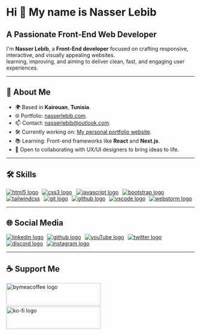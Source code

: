 <h1>Hi 👋 My name is Nasser Lebib</h1>
<h2>A Passionate Front-End Web Developer</h2>
<p>I'm <strong>Nasser Lebib</strong>, a <strong>Front-End developer</strong> focused on crafting responsive, interactive, and visually appealing websites.<br>learning, improving, and aiming to deliver clean, fast, and engaging user experiences.</p>
<hr>
<h2>📄 About Me</h2>
<ul>
    <li>🌍 Based in <strong>Kairouan</strong>, <strong>Tunisia</strong>.</li>
    <li>🌐 Portfolio: <a href="https://nasserlebib.com" target="_blank">nasserlebib.com</a>.</li>
    <li>📫 Contact: <a href="mailto:nasserlebib@outlook.com" target="_blank">nasserlebib@outlook.com</a>.</li>
    <li>🛠️ Currently working on: <a href="https://nasserlebib.com" target="_blank">My personal portfolio website</a>.</li>
    <li>📚 Learning: Front-end frameworks like <strong>React</strong> and <strong>Next.js</strong>.</li>
    <li>🤝 Open to collaborating with UX/UI designers to bring ideas to life.</li>
</ul>
<hr>
<h2>🛠 Skills</h2>
<div>
    <a href="https://developer.mozilla.org/en-US/docs/Web/HTML" target="_blank"><img src="https://skillicons.dev/icons?i=html" alt="html5 logo" /></a>
    <img width="2">
    <a href="https://developer.mozilla.org/en-US/docs/Web/CSS" target="_blank"><img src="https://skillicons.dev/icons?i=css" alt="css3 logo" /></a>        <img width="4">
    <a href="https://developer.mozilla.org/en-US/docs/Web/JavaScript" target="_blank"><img src="https://skillicons.dev/icons?i=js" alt="javascript logo" /></a>
    <img width="2">
    <a href="https://getbootstrap.com" target="_blank"><img src="https://skillicons.dev/icons?i=bootstrap" alt="bootstrap logo"/></a>
    <img width="2">
    <a href="https://tailwindcss.com" target="_blank"><img src="https://skillicons.dev/icons?i=tailwindcss" alt="tailwindcss"/></a>
    <img width="2">
    <a href="https://git-scm.com" target="_blank"><img src="https://skillicons.dev/icons?i=git" alt="git logo" /></a>
    <img width="2">
    <a href="https://github.com" target="_blank"><img src="https://skillicons.dev/icons?i=github" alt="github logo" /></a>
    <img width="2">
    <a href="https://code.visualstudio.com" target="_blank"><img src="https://skillicons.dev/icons?i=vscode" alt="vscode logo" /></a>
    <img width="2">
    <a href="https://www.jetbrains.com/webstorm"><img src="https://skillicons.dev/icons?i=webstorm" alt="webstorm logo" /></a>
</div>
<hr>
<h2>🌐 Social Media</h2>
<div>
    <a href="https://linkedin.com/in/lebibnasser" target="_blank"><img src="https://skillicons.dev/icons?i=linkedin" alt="linkedin logo"/></a>
    <img width="2">
    <a href="https://github.com/lebibnasser" target="_blank"><img src="https://skillicons.dev/icons?i=github" alt="github logo"/></a>
    <img width="2">
    <a href="https://youtube.com/@lebibnasser" target="_blank"><img src="https://skillicons.dev/icons?i=youtube" alt="youTube logo"/></a>
    <img width="2">
    <a href="https://x.com/lebibnasser" target="_blank"><img src="https://skillicons.dev/icons?i=twitter" alt="twitter logo"/></a>
    <img width="2">
    <a href="https://discord.gg/38q3tVq5wd" target="_blank"><img src="https://skillicons.dev/icons?i=discord" alt="discord logo" /></a>
    <img width="2">
    <a href="https://instagram.com/lebibnasser" target="_blank"><img src="https://skillicons.dev/icons?i=instagram" alt="instagram logo" /></a>
</div>
<hr>
<h2>☕ Support Me</h3>
<div>
    <a href="https://buymeacoffee.com/lebibnasser" target="_blank"><img src="https://cdn.buymeacoffee.com/buttons/v2/default-yellow.png" height="60" width="252" alt="bymeacoffee logo"/></a>
    <img width="16"><img>
    <a href="https://ko-fi.com/lebibnasser" target="_blank"><img src="https://storage.ko-fi.com/cdn/kofi3.png?v=3" height="60" width="252" alt="ko-fi logo"/></a>
</div>
